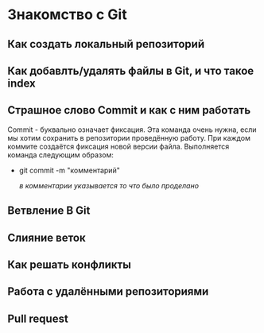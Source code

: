 # Знакомство с Git #

## Как создать локальный репозиторий

## Как добавлть/удалять файлы в Git, и что такое index

## Страшное слово Commit и как с ним работать
Commit - буквально означает фиксация. Эта команда очень нужна, если мы хотим сохранить в репозитории проведённую работу. При каждом коммите создаётся фиксация новой версии файла. Выполняется команда следующим образом:

+ git commit -m "комментарий"

    *в комментарии указывается то что было проделано*

## Ветвление В Git

## Слияние веток

## Как решать конфликты

## Работа с удалёнными репозиториями

## Pull request 